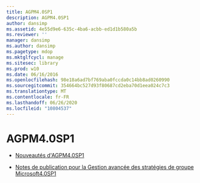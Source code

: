 ```yaml
---
title: AGPM4.0SP1
description: AGPM4.0SP1
author: dansimp
ms.assetid: 4e55d9e6-635c-4ba6-acbb-ed1d1b580a5b
ms.reviewer: ''
manager: dansimp
ms.author: dansimp
ms.pagetype: mdop
ms.mktglfcycl: manage
ms.sitesec: library
ms.prod: w10
ms.date: 06/16/2016
ms.openlocfilehash: 98e18a6ad7bf769aba0fccda0c14bb8ad0260990
ms.sourcegitcommit: 354664bc527d93f80687cd2eba70d1eea024c7c3
ms.translationtype: MT
ms.contentlocale: fr-FR
ms.lasthandoff: 06/26/2020
ms.locfileid: "10804537"
---
```

# AGPM4.0SP1


-   [Nouveautés d'AGPM4.0SP1](whats-new-in-agpm-40-sp1.md)

-   [Notes de publication pour la Gestion avancée des stratégies de groupe Microsoft4.0SP1](release-notes-for-microsoft-advanced-group-policy-management-40-sp1.md)

 

 





